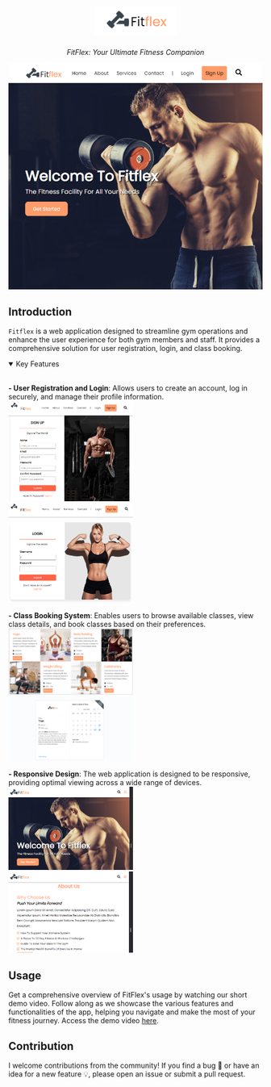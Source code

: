 <h1 align="center">
    <img src="./.github/assets/logo.PNG">
</h1>

<p align="center">
  <i align="center">FitFlex: Your Ultimate Fitness Companion</i>
</p>

<p align="center">
    <img src="https://github.com/Elhameed/fitness_site/blob/main/.github/assets/portfolio4.PNG" alt="dashboard"/>
</p>

## Introduction

`Fitflex` is a web application designed to streamline gym operations and enhance the user experience for both gym members and staff. It provides a comprehensive solution for user registration, login, and class booking. 

<details open>
<summary>
 Key Features
</summary> <br />

<p>
    <b>- User Registration and Login</b>: Allows users to create an account, log in securely, and manage their profile information.
    <img width="49%" src="https://github.com/Elhameed/fitness_site/blob/main/.github/assets/signup.PNG" alt="signup"/>
&nbsp;
    <img width="49%" src="https://github.com/Elhameed/fitness_site/blob/main/.github/assets/login.PNG" alt="login"/>
</p>

<p>
    <b>- Class Booking System</b>: Enables users to browse available classes, view class details, and book classes based on their preferences.
    <img width="49%" src="https://github.com/Elhameed/fitness_site/blob/main/.github/assets/classes.PNG" alt="classes"/>
&nbsp;
    <img width="49%" src="https://github.com/Elhameed/fitness_site/blob/main/.github/assets/booking.PNG" alt="booking"/>
</p> 
    
<p>
    <b>- Responsive Design</b>: The web application is designed to be responsive, providing optimal viewing across a wide range of devices.
    <img width="49%" src="https://github.com/Elhameed/fitness_site/blob/main/.github/assets/responsiveness.PNG" alt="own-your-code"/>
&nbsp;
    <img width="49%" src="https://github.com/Elhameed/fitness_site/blob/main/.github/assets/responsiveness2.PNG" alt="customize-code"/>
</p>
    
</details>

## Usage 
Get a comprehensive overview of FitFlex's usage by watching our short demo video. Follow along as we showcase the various features and functionalities of the app, helping you navigate and make the most of your fitness journey. Access the demo video [here](https://youtu.be/OXaKUP9EWEk). 

## Contribution
I welcome contributions from the community! If you find a bug 🐛 or have an idea for a new feature 💡, please open an issue or submit a pull request.
